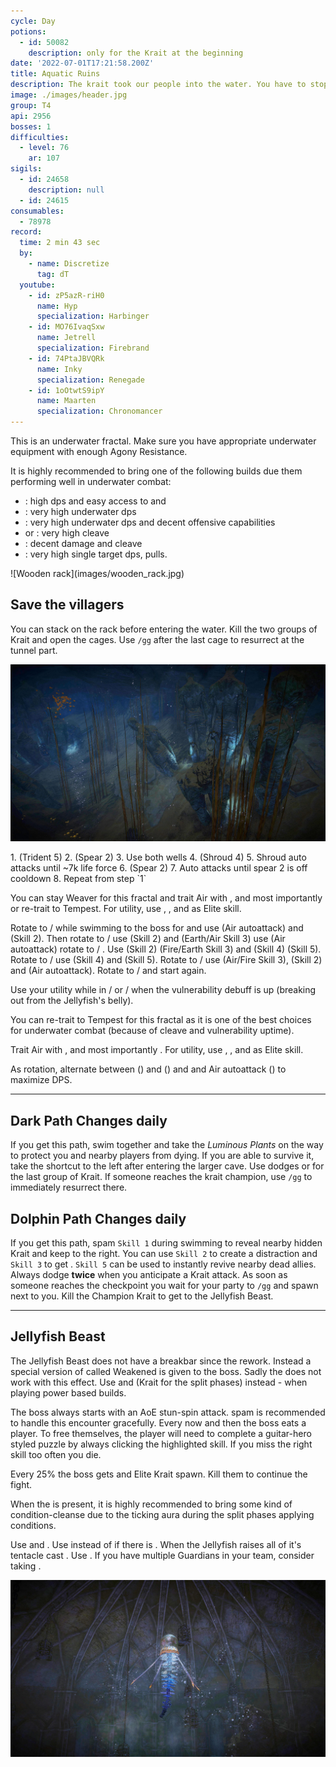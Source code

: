 ```yaml
---
cycle: Day
potions:
  - id: 50082
    description: only for the Krait at the beginning
date: '2022-07-01T17:21:58.200Z'
title: Aquatic Ruins
description: The krait took our people into the water. You have to stop them!
image: ./images/header.jpg
group: T4
api: 2956
bosses: 1
difficulties:
  - level: 76
    ar: 107
sigils:
  - id: 24658
    description: null
  - id: 24615
consumables:
  - 78978
record:
  time: 2 min 43 sec
  by:
    - name: Discretize
      tag: dT
  youtube:
    - id: zP5azR-riH0
      name: Hyp
      specialization: Harbinger
    - id: MO76IvaqSxw
      name: Jetrell
      specialization: Firebrand
    - id: 74PtaJBVQRk
      name: Inky
      specialization: Renegade
    - id: 1oOtwtS9ipY
      name: Maarten
      specialization: Chronomancer
---
```


<Grid>

<GridItem sm="7">

<Warning >
This is an underwater fractal. Make sure you have appropriate underwater equipment with enough Agony Resistance.
</Warning>

It is highly recommended to bring one of the following builds due them performing well in underwater combat:

- <BuildLink specialization="Firebrand" build="Condi Firebrand"/>: high dps and easy access to <Boon name="Stability"/> and <Boon name="Quickness"/>
- <BuildLink specialization="Holosmith" build="Power Holosmith"/>: very high underwater dps
- <BuildLink specialization="Soulbeast" build="Power Soulbeast"/>: very high underwater dps and decent offensive capabilities
- <BuildLink specialization="Reaper" build="Power Reaper"/> or <BuildLink specialization="Scourge" build="Condi Scourge"/>: very high cleave
- <Specialization name="Tempest" text="Power Tempest" />: decent damage and cleave
- <BuildLink specialization="Chronomancer" build="Power Chronomancer"/>: very high single target dps, pulls.

</GridItem>

<GridItem sm="5">
![Wooden rack](images/wooden_rack.jpg)
</GridItem>
</Grid>

## Save the villagers <Item id="50082" disableText/><Item id="24658" disableText/>

<Grid>
<GridItem sm="7">

You can stack <Boon name="Might"/> on the rack before entering the water. Kill the two groups of Krait and open the cages. Use `/gg` after the last cage to resurrect at the tunnel part.

![Villagers are trapped in cages](images/trapped_villagers.jpg)

</GridItem>

<GridItem sm="5">
<Tabs>
<Tab specialization="reaper">
1.  <Skill name="Frozen Abyss"/> (Trident 5)
2.  <Skill name="Wicked Spiral"/> (Spear 2)
3.  Use both wells
4.  <Skill name="Soul Spiral"/> (Shroud 4)
5.  Shroud auto attacks until ~7k life force
6.  <Skill name="Wicked Spiral"/> (Spear 2)
7.  Auto attacks until spear 2 is off cooldown
8.  Repeat from step `1`
</Tab>
<Tab specialization="Weaver">

You can stay Weaver for this fractal and trait Air with <Trait id="232" disableText/>, <Trait id="214" disableText/> and most importantly <Trait id="1503"/> or re-trait to Tempest. For utility, use <Skill id="5638" disableText/>, <Skill id="40183" disableText/>, <Skill id="5539" disableText/> and <Skill id="43638"/> as Elite skill.

Rotate to <Skill name="Air Attunement" profession="Elementalist" disableText/> / <Skill name="Air Attunement" profession="Elementalist" disableText/> while swimming to the boss for <Trait name="Elements of Rage"/> and use <Skill name="Forked Lightning" profession="Elementalist"/> (Air autoattack) and <Skill name="Electrocute" profession="Elementalist"/> (Skill 2). Then rotate to <Skill name="Earth Attunement" profession="Elementalist" disableText/> / <Skill name="Air Attunement" profession="Elementalist" disableText/> use <Skill name="Rock Spray" profession="Elementalist"/> (Skill 2) and <Skill name="Sodden Swath" profession="Elementalist"/> (Earth/Air Skill 3) use <Skill name="Forked Lightning" profession="Elementalist"/> (Air autoattack) rotate to <Skill name="Fire Attunement" profession="Elementalist" disableText/> / <Skill name="Earth Attunement" profession="Elementalist" disableText/>. Use <Skill name="Boil" profession="Elementalist"/> (Skill 2) <Skill name="Molten Burst" profession="Elementalist"/> (Fire/Earth Skill 3) and <Skill name="Rock Anchor" profession="Elementalist"/> (Skill 4) <Skill name="Murky water" profession="Elementalist"/> (Skill 5). Rotate to <Skill name="Fire Attunement" profession="Elementalist" disableText/> / <Skill name="Fire Attunement" profession="Elementalist" disableText/> use <Skill name="LavaChains" profession="Elementalist"/> (Skill 4) and <Skill name="Heat Wave" profession="Elementalist"/> (Skill 5). Rotate to <Skill name="Air Attunement" profession="Elementalist" disableText/> / <Skill name="Fire Attunement" profession="Elementalist" disableText/> use <Skill name="Plasmic Strike" profession="Elementalist"/> (Air/Fire Skill 3), <Skill name="Electrocute" profession="Elementalist"/> (Skill 2) and <Skill name="Forked Lightning" profession="Elementalist"/> (Air autoattack). Rotate to <Skill name="Air Attunement" profession="Elementalist" disableText/> / <Skill name="Air Attunement" profession="Elementalist" disableText/> and start again.

Use your utility while in <Skill name="Fire Attunement" profession="Elementalist" disableText/> / <Skill name="Fire Attunement" profession="Elementalist" disableText/> or <Skill name="Air Attunement" profession="Elementalist" disableText/> / <Skill name="Air Attunement" profession="Elementalist" disableText/> when the vulnerability debuff is up (breaking out from the Jellyfish's belly).
</Tab>

<Tab specialization="tempest">

You can re-trait to Tempest for this fractal as it is one of the best choices for underwater combat (because of cleave and vulnerability uptime).

Trait Air with <Trait id="232" disableText/>, <Trait id="214" disableText/> and most importantly <Trait id="1503"/>. For utility, use <Skill id="5638" disableText/>, <Skill id="5539" disableText/>, <Skill id="30662" disableText/> and <Skill id="29968" disableText/> as Elite skill.

As rotation, alternate between <Skill id="29719"/> (<Skill id="5494" disableText/>) and <Skill id="5597"/> (<Skill id="5492" disableText/>) and <Skill id="5655"/> and Air autoattack (<Skill id="5494" disableText/>) to maximize DPS.
</Tab>

</Tabs>
</GridItem>

</Grid>

---

<Grid>
<GridItem>

## Dark Path <Label>Changes daily</Label>

If you get this path, swim together and take the _Luminous Plants_ on the way to protect you and nearby players from dying. If you are able to survive it, take the shortcut to the left after entering the larger cave. Use dodges or <Effect name="Invulnerability"/> for the last group of Krait. If someone reaches the krait champion, use `/gg` to immediately resurrect there.
</GridItem>

<GridItem>

## Dolphin Path <Label>Changes daily</Label>

If you get this path, spam `Skill 1` during swimming to reveal nearby hidden Krait and keep to the right. You can use `Skill 2` to create a distraction and `Skill 3` to get <Effect name="Stealth"/>. `Skill 5` can be used to instantly revive nearby dead allies. Always dodge **twice** when you anticipate a Krait attack. As soon as someone reaches the checkpoint you wait for your party to `/gg` and spawn next to you. Kill the Champion Krait to get to the Jellyfish Beast.

</GridItem>
</Grid>

---

<Grid>
<GridItem sm="7">

## Jellyfish Beast

The Jellyfish Beast does not have a breakbar since the rework. Instead a special version of <Effect name="Exposed"/> called Weakened is given to the boss. Sadly the <Item id="24868"/> does not work with this effect. Use <Item id="24615"/> and <Item id="24658"/> (Krait for the split phases) instead - when playing power based builds.

The boss always starts with an AoE stun-spin attack. <Boon name="Stability"/> spam is recommended to handle this encounter gracefully. Every now and then the boss eats a player. To free themselves, the player will need to complete a guitar-hero styled puzzle by always clicking the highlighted skill. If you miss the right skill too often you die.

Every 25% the boss gets <Effect name="Invulnerability"/> and Elite Krait spawn. Kill them to continue the fight.

When the <Instability name="Afflicted"/> is present, it is highly recommended to bring some kind of condition-cleanse due to the ticking aura during the split phases applying conditions.
</GridItem>

<GridItem sm="5">
<Tabs>
<Tab specialization="revenant">
Use <Skill name="Legendary Dwarf Stance"/> and <Skill name="Legendary Assassin Stance"/>. Use <Skill name="Legendary Demon Stance"/> instead of <Skill name="Legendary Assassin Stance" disableText/> if there is <Instability name="No Pain, No Gain"/>. When the Jellyfish raises all of it's tentacle cast <Skill name="Inspiring Reinforcement"/>.
</Tab>

<Tab specialization="Guardian">
Use <Skill name="Stand your ground"/>. If you have multiple Guardians in your team, consider taking <Skill id="43357"/>.
</Tab>
</Tabs>
</GridItem>

</Grid>

![Jellyfish beast](images/the_jellyfish_beast.jpg)

